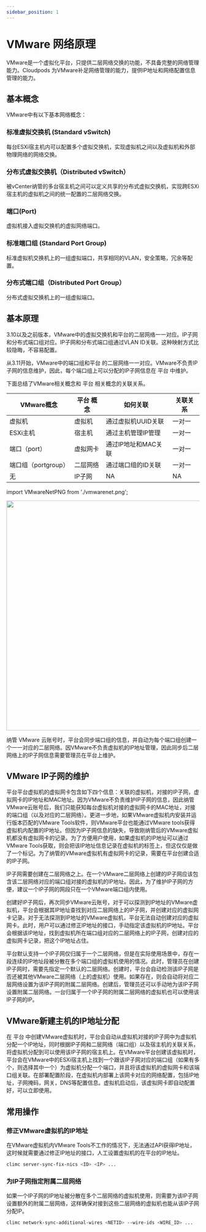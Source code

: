 ```yaml
---
sidebar_position: 1
---
```


# VMware 网络原理

VMware是一个虚拟化平台，只提供二层网络交换的功能，不具备完整的网络管理能力。Cloudpods 为VMware补足网络管理的能力，提供IP地址和网络配置信息管理的能力。

## 基本概念

VMware中有以下基本网络概念：

### 标准虚拟交换机 (Standard vSwitch)

每台ESXi宿主机内可以配置多个虚拟交换机，实现虚拟机之间以及虚拟机和外部物理网络的网络交换。

### 分布式虚拟交换机（Distributed vSwitch）

被vCenter纳管的多台宿主机之间可以定义共享的分布式虚拟交换机，实现跨ESXi宿主机的虚拟机之间的统一配置的二层网络交换。

### 端口(Port)

虚拟机接入虚拟交换机的虚拟网络端口。

### 标准端口组 (Standard Port Group)

标准虚拟机交换机上的一组虚拟端口，共享相同的VLAN，安全策略，冗余等配置。

### 分布式端口组（Distributed Port Group）

分布式虚拟交换机上的一组虚拟端口。

## 基本原理

3.10以及之前版本，VMware中的虚拟交换机和平台的二层网络一一对应。IP子网和分布式端口组对应。IP子网和分布式端口组通过VLAN ID关联。这种映射方式比较隐晦，不容易配置。

从3.11开始，VMware中的端口组和平台 的二层网络一一对应。VMware不负责IP子网的信息维护，因此，每个端口组上可以分配的IP子网信息在 平台 中维护。

下面总结了VMware相关概念和 平台 相关概念的关联关系。

| VMware概念          | 平台 概念 |    如何关联          |  关联关系      |
|--------------------|---------------------|--------------------|---------------|
| 虚拟机              | 虚拟机               | 通过虚拟机UUID关联    | 一对一         |
| ESXi主机            | 宿主机               | 通过主机管理IP管理    | 一对一         |
| 端口（port）        | 虚拟网卡              | 通过IP地址和MAC关联   | 一对一         |
| 端口组（portgroup） | 二层网络              | 通过端口组的ID关联     | 一对一         |
| 无                 | IP子网               | NA                  | NA            |

import VMwareNetPNG from './vmwarenet.png';

<img src={VMwareNetPNG} width="600" />

纳管 VMware 云账号时，平台会同步端口组的信息，并自动为每个端口组创建一个一一对应的二层网络。因VMware不负责虚拟机的IP地址管理，因此同步后二层网络上的IP子网信息需要管理员在平台上维护。

## VMware IP子网的维护

平台平台虚拟机的虚拟网卡包含如下四个信息：关联的虚拟机，对接的IP子网，虚拟网卡的IP地址和MAC地址。因为VMware不负责维护IP子网的信息，因此纳管VMware云账号后，我们只能获知每台虚拟机对接的虚拟网卡的MAC地址，对接的端口组（以及对应的二层网络）。更进一步地，如果VMware虚拟机内安装并运行版本匹配的VMware Tools软件，则VMware平台也能通过VMware tools获得虚拟机内配置的IP地址。但因为IP子网信息的缺失，导致刚纳管后的VMware虚拟机都没有虚拟网卡的记录。为了方便用户使用，如果虚拟机的IP地址可以通过VMware Tools获取，则会把该IP地址信息记录在虚拟机的标签上，但这仅仅是做了一个标记。为了纳管的VMware虚拟机有虚拟网卡的记录，需要在平台创建合适的IP子网。

IP子网需要创建在二层网络之上。在一个VMware二层网络上创建的IP子网应该包含该二层网络对应的端口组对接的虚拟机的IP地址。因此，为了维护IP子网的方便，建议一个IP子网的网段只在一个VMware端口组内使用。

创建好IP子网后，再次同步VMware云账号，对于可以探测到IP地址的VMware虚拟机，平台会根据其IP地址查找到对应二层网络上的IP子网，并创建对应的虚拟网卡记录。对于无法探测到IP地址的VMware虚拟机，平台无法自动创建对应的虚拟网卡。此时，用户可以通过修正IP地址的接口，手动指定该虚拟机的IP地址。平台会根据该IP地址，找到虚拟机所在端口组对应的二层网络上的IP子网，创建对应的虚拟网卡记录，把这个IP地址占住。

平台默认支持一个IP子网仅归属于一个二层网络，但是在实际使用场景中，存在一段连续的IP地址段被分散在多个端口组的虚拟机使用的情况。此时，管理员在创建IP子网时，需要先指定一个默认的二层网络。创建时，平台会自动检测该IP子网是否还被其他VMware二层网络（上的虚拟机）使用。如果存在，则会自动将对应二层网络设置为该IP子网的附属二层网络。创建后，管理员还可以手动地为该IP子网设置附属二层网络。一台归属于一个IP子网的附属二层网络的虚拟机也可以使用该IP子网的IP。

## VMware新建主机的IP地址分配

在 平台 中创建VMware虚拟机时，平台会自动从虚拟机对接的IP子网中为虚拟机分配一个IP地址，同时根据IP子网和二层网络（端口组）以及宿主机的关联关系，将虚拟机分配到可以使用该IP子网的宿主机上。在VMware平台创建该虚拟机时，平台会在VMware中的ESXi宿主机上找到一个跟该IP子网对应的端口组（如果有多个，则选择其中一个）为虚拟机分配一个端口，并且将该虚拟机的虚拟网卡和该端口组关联。在部署配置阶段，在虚拟机内部署上该网卡对应的网络配置，包括IP地址，子网掩码，网关，DNS等配置信息。虚拟机启动后，该虚拟网卡即自动配置好，可以立即使用。

## 常用操作

### 修正VMware虚拟机的IP地址

在VMware虚拟机内VMware Tools不工作的情况下，无法通过API获得IP地址，这时候就需要通过修正IP地址的接口，人工设置虚拟机的在平台的IP地址。

```bash
climc server-sync-fix-nics <ID> <IP> ...
```

### 为IP子网指定附属二层网络

如果一个IP子网的IP地址被分散在多个二层网络的虚拟机使用，则需要为该IP子网设置额外的附属二层网络，这样确保对接到这些二层网络的虚拟机也能从该IP子网分配IP。

```bash
climc network-sync-additional-wires <NETID> --wire-ids <WIRE_ID> ...
```
